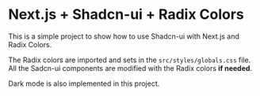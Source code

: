# Next.js + Shadcn-ui + Radix Colors

This is a simple project to show how to use Shadcn-ui with Next.js and Radix Colors.

The Radix colors are imported and sets in the `src/styles/globals.css` file. All the Sadcn-ui components are modified with the Radix colors **if needed**.

Dark mode is also implemented in this project.
